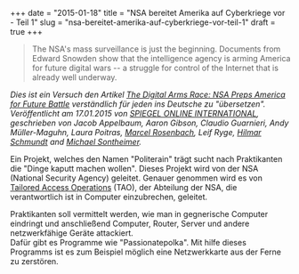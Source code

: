 +++
date = "2015-01-18"
title = "NSA bereitet Amerika auf Cyberkriege vor - Teil 1"
slug = "nsa-bereitet-amerika-auf-cyberkriege-vor-teil-1"
draft = true
+++

> The NSA's mass surveillance is just the beginning. Documents from Edward Snowden show that the intelligence agency is arming America for future digital wars -- a struggle for control of the Internet that is already well underway.

*Dies ist ein Versuch den Artikel [The Digital Arms Race: NSA Preps America for Future Battle](http://www.spiegel.de/international/world/new-snowden-docs-indicate-scope-of-nsa-preparations-for-cyber-battle-a-1013409.html) verständlich für jeden ins Deutsche zu "übersetzen".   Veröffentlicht am 17.01.2015 von [SPIEGEL ONLINE INTERNATIONAL](http://www.spiegel.de/international/), geschrieben von Jacob Appelbaum, Aaron Gibson, Claudio Guarnieri, Andy Müller-Maguhn, Laura Poitras, [Marcel Rosenbach](http://www.spiegel.de/impressum/autor-793.html), Leif Ryge, [Hilmar Schmundt](http://www.spiegel.de/impressum/autor-594.html) and [Michael Sontheimer](http://www.spiegel.de/impressum/autor-723.html).*

Ein Projekt, welches den Namen "Politerain" trägt sucht nach Praktikanten die "Dinge kaputt machen wollen". Dieses Projekt wird von der NSA (National Security Agency) geleitet. Genauer genommen wird es von [Tailored Access Operations](http://www.spiegel.de/international/world/the-nsa-uses-powerful-toolbox-in-effort-to-spy-on-global-networks-a-940969.html) (TAO), der Abteilung der NSA, die verantwortlich ist in Computer einzubrechen, geleitet.

Praktikanten soll vermittelt werden, wie man in gegnerische Computer eindringt und anschließend Computer, Router, Server und andere netzwerkfähige Geräte attackiert.  
Dafür gibt es Programme wie "Passionatepolka". Mit hilfe dieses Programms ist es zum Beispiel möglich eine Netzwerkkarte aus der Ferne zu zerstören.
